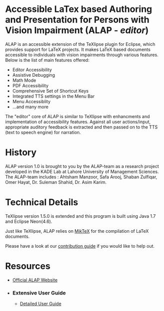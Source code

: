 # Accessible LaTex based Authoring and Presentation for Persons with Vision Impairment (ALAP - *editor*)
ALAP is an accessible extension of the TeXlipse plugin for Eclipse, which provides support for LaTeX projects. It makes LaTeX based documents accessible to individuals with vision impairments through various features. Below is the list of main features offered:

* Editor Accessibility
* Assistive Debugging
* Math Mode
* PDF Accessibility
* Comprehensive Set of Shortcut Keys
* Integrated TTS settings in the Menu Bar
* Menu Accessiblity
* ...and many more

The "editor" core of ALAP is similar to TeXlipse with enhancments and implementation of accessibility features. Against all user actions/input, appropriate auditory feedback is extracted and then passed on to the TTS (text to speech engine) for narration.

# History
ALAP version 1.0 is brought to you by the ALAP-team as a research project developed in the KADE Lab at Lahore University of Management Sciences. The ALAP-team includes : Ahtsham Manzoor, Safa Arooj, Shaban Zulfiqar, Omer Hayat, Dr. Suleman Shahid, Dr. Asim Karim.

# Technical Details
TeXlipse version 1.5.0 is extended and this program is built using Java 1.7 and Eclipse Neon(4.6). 

Just like TeXlipse, ALAP relies on [MikTeX](https://miktex.org/download) for the compilation of LaTeX documents.

Please have a look at our [contribution guide](https://github.com/alaplums/TeXlipse/blob/master/CONTRIBUTING.md "Contribution Guide") if you would like to help out.

# Resources
* [Official ALAP Website](https://alap.lums.edu.pk/ "ALAP")
* ### Extensive User Guide
    * [Detailed User Guide](https://alap.lums.edu.pk/wp-content/uploads/2018/11/ALAP_UserGuide.pdf)
